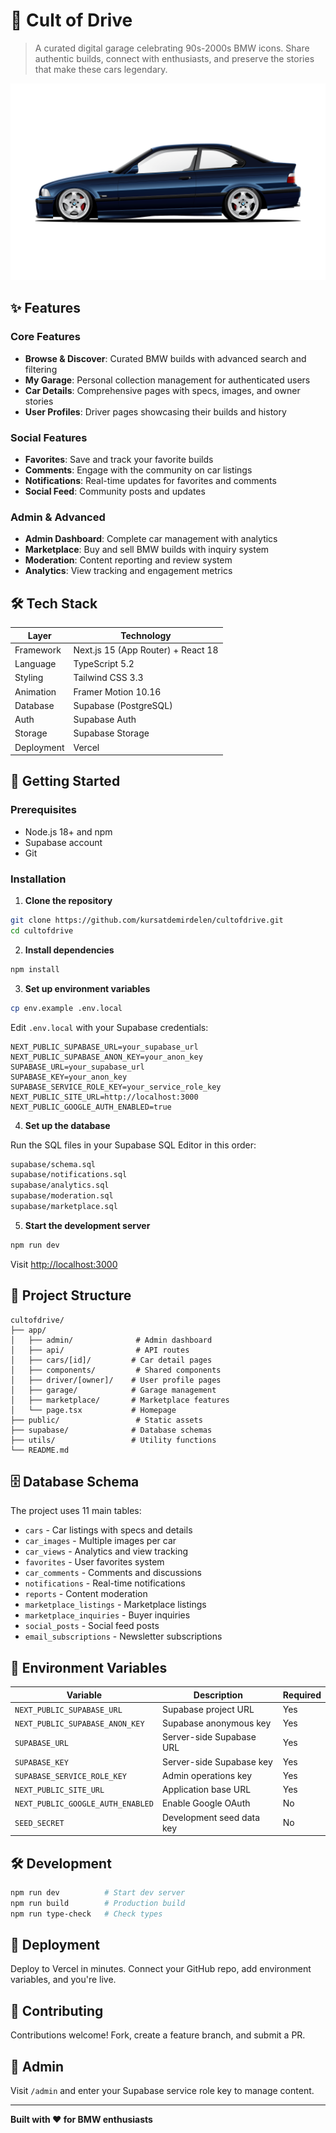 # 🚗 Cult of Drive

> A curated digital garage celebrating 90s-2000s BMW icons. Share authentic builds, connect with enthusiasts, and preserve the stories that make these cars legendary.

![BMW E36](public/images/bmw-e36.png)

## ✨ Features

### Core Features
- **Browse & Discover**: Curated BMW builds with advanced search and filtering
- **My Garage**: Personal collection management for authenticated users
- **Car Details**: Comprehensive pages with specs, images, and owner stories
- **User Profiles**: Driver pages showcasing their builds and history

### Social Features
- **Favorites**: Save and track your favorite builds
- **Comments**: Engage with the community on car listings
- **Notifications**: Real-time updates for favorites and comments
- **Social Feed**: Community posts and updates

### Admin & Advanced
- **Admin Dashboard**: Complete car management with analytics
- **Marketplace**: Buy and sell BMW builds with inquiry system
- **Moderation**: Content reporting and review system
- **Analytics**: View tracking and engagement metrics

## 🛠️ Tech Stack

| Layer | Technology |
|-------|-----------|
| Framework | Next.js 15 (App Router) + React 18 |
| Language | TypeScript 5.2 |
| Styling | Tailwind CSS 3.3 |
| Animation | Framer Motion 10.16 |
| Database | Supabase (PostgreSQL) |
| Auth | Supabase Auth |
| Storage | Supabase Storage |
| Deployment | Vercel |

## 🚀 Getting Started

### Prerequisites
- Node.js 18+ and npm
- Supabase account
- Git

### Installation

1. **Clone the repository**
```bash
git clone https://github.com/kursatdemirdelen/cultofdrive.git
cd cultofdrive
```



2. **Install dependencies**
```bash
npm install
```

3. **Set up environment variables**
```bash
cp env.example .env.local
```

Edit `.env.local` with your Supabase credentials:
```env
NEXT_PUBLIC_SUPABASE_URL=your_supabase_url
NEXT_PUBLIC_SUPABASE_ANON_KEY=your_anon_key
SUPABASE_URL=your_supabase_url
SUPABASE_KEY=your_anon_key
SUPABASE_SERVICE_ROLE_KEY=your_service_role_key
NEXT_PUBLIC_SITE_URL=http://localhost:3000
NEXT_PUBLIC_GOOGLE_AUTH_ENABLED=true
```

4. **Set up the database**

Run the SQL files in your Supabase SQL Editor in this order:
```bash
supabase/schema.sql
supabase/notifications.sql
supabase/analytics.sql
supabase/moderation.sql
supabase/marketplace.sql
```

5. **Start the development server**
```bash
npm run dev
```

Visit [http://localhost:3000](http://localhost:3000)

## 📁 Project Structure

```
cultofdrive/
├── app/
│   ├── admin/              # Admin dashboard
│   ├── api/                # API routes
│   ├── cars/[id]/         # Car detail pages
│   ├── components/         # Shared components
│   ├── driver/[owner]/    # User profile pages
│   ├── garage/            # Garage management
│   ├── marketplace/       # Marketplace features
│   └── page.tsx           # Homepage
├── public/                 # Static assets
├── supabase/              # Database schemas
├── utils/                 # Utility functions
└── README.md
```

## 🗄️ Database Schema

The project uses 11 main tables:
- `cars` - Car listings with specs and details
- `car_images` - Multiple images per car
- `car_views` - Analytics and view tracking
- `favorites` - User favorites system
- `car_comments` - Comments and discussions
- `notifications` - Real-time notifications
- `reports` - Content moderation
- `marketplace_listings` - Marketplace listings
- `marketplace_inquiries` - Buyer inquiries
- `social_posts` - Social feed posts
- `email_subscriptions` - Newsletter subscriptions

## 🔑 Environment Variables

| Variable | Description | Required |
|----------|-------------|----------|
| `NEXT_PUBLIC_SUPABASE_URL` | Supabase project URL | Yes |
| `NEXT_PUBLIC_SUPABASE_ANON_KEY` | Supabase anonymous key | Yes |
| `SUPABASE_URL` | Server-side Supabase URL | Yes |
| `SUPABASE_KEY` | Server-side Supabase key | Yes |
| `SUPABASE_SERVICE_ROLE_KEY` | Admin operations key | Yes |
| `NEXT_PUBLIC_SITE_URL` | Application base URL | Yes |
| `NEXT_PUBLIC_GOOGLE_AUTH_ENABLED` | Enable Google OAuth | No |
| `SEED_SECRET` | Development seed data key | No |





## 🛠️ Development

```bash
npm run dev          # Start dev server
npm run build        # Production build
npm run type-check   # Check types
```





## 🚢 Deployment

Deploy to Vercel in minutes. Connect your GitHub repo, add environment variables, and you're live.

## 🤝 Contributing

Contributions welcome! Fork, create a feature branch, and submit a PR.

## 🔐 Admin

Visit `/admin` and enter your Supabase service role key to manage content.

---

**Built with ❤️ for BMW enthusiasts**
